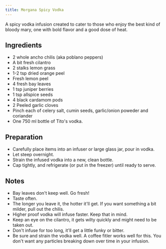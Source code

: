 ```yaml
---
title: Morgana Spicy Vodka
---
```


A spicy vodka infusion created to cater to those who enjoy the best kind of bloody mary, one with bold flavor and a good dose of heat.


Ingredients
-----------

* 2 whole ancho chilis (aka poblano peppers)
* A bit fresh cilantro
* 2 stalks lemon grass
* 1-2 tsp dried orange peel
* Fresh lemon peel
* 4 fresh bay leaves
* 1 tsp juniper berries
* 1 tsp allspice seeds
* 4 black cardamom pods
* 2 Peeled garlic cloves
* Pinch each of celery salt, cumin seeds, garlic/onion poweder and coriander
* One 750 ml bottle of Tito's vodka.


Preparation
-----------

* Carefully place items into an infuser or large glass jar, pour in vodka.
* Let steep overnight.
* Strain the infused vodka into a new, clean bottle.
* Cap tightly, and refrigerate (or put in the freezer) until ready to serve.


Notes
-----------

* Bay leaves don't keep well. Go fresh!
* Taste often.
* The longer you leave it, the hotter it'll get. If you want something a bit milder, pull out the chilis.
* Higher proof vodka will infuse faster. Keep that in mind.
* Keep an eye on the cilantro, it gets wilty quickly and might need to be taken out.
* Don't infuse for too long, it'll get a little funky or bitter.
* Be sure and strain the vodka well. A coffee fitler works well for this. You don't want any particles breaking down over time in your infusion.
